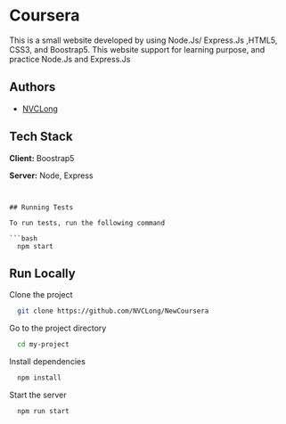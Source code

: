 # Coursera

This is a small website developed by using Node.Js/ Express.Js ,HTML5, CSS3, and Boostrap5. This website support for learning purpose, and practice Node.Js and Express.Js




## Authors

- [NVCLong](https://www.github.com/NVCLong)







## Tech Stack

**Client:** Boostrap5

**Server:** Node, Express



```


## Running Tests

To run tests, run the following command

```bash
  npm start
```


## Run Locally

Clone the project

```bash
  git clone https://github.com/NVCLong/NewCoursera
```

Go to the project directory

```bash
  cd my-project
```

Install dependencies

```bash
  npm install
```

Start the server

```bash
  npm run start
```


